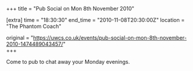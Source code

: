 +++
title = "Pub Social on Mon 8th November 2010"

[extra]
time = "18:30:30"
end_time = "2010-11-08T20:30:00Z"
location = "The Phantom Coach"

original = "https://uwcs.co.uk/events/pub-social-on-mon-8th-november-2010-1474489043457/"    
+++

Come to pub to chat away your Monday evenings.

